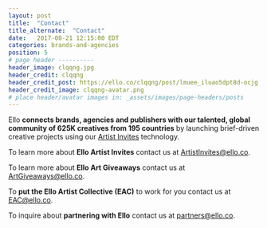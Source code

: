```yaml
---
layout: post
title:  "Contact"
title_alternate:  "Contact"
date:   2017-08-21 12:15:00 EDT
categories: brands-and-agencies
position: 5
# page header ----------
header_image: clqqng.jpg
header_credit: clqqng
header_credit_post: https://ello.co/clqqng/post/lmuee_iluao5dpt8d-ocjg
header_credit_image: clqqng-avatar.png
# place header/avatar images in: _assets/images/page-headers/posts
---
```


Ello **connects brands, agencies and publishers with our talented, global community of 625K creatives from 195 countries** by launching brief-driven creative projects using our [Artist Invites](https://ello.co/artist-invites) technology.

To learn more about **Ello Artist Invites** contact us at ArtistInvites@ello.co.

To learn more about **Ello Art Giveaways** contact us at ArtGiveaways@ello.co.

To **put the Ello Artist Collective (EAC)** to work for you contact us at EAC@ello.co.

To inquire about **partnering with Ello** contact us at partners@ello.co.
